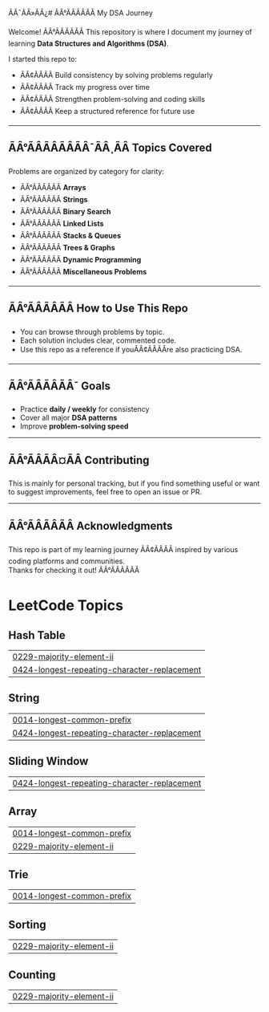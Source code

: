 ÃÂ¯ÃÂ»ÃÂ¿# ÃÂ°ÃÂÃÂÃÂ My DSA Journey

Welcome! ÃÂ°ÃÂÃÂÃÂ This repository is where I document my journey of learning **Data Structures and Algorithms (DSA)**.  

I started this repo to:
- ÃÂ¢ÃÂÃÂ Build consistency by solving problems regularly  
- ÃÂ¢ÃÂÃÂ Track my progress over time  
- ÃÂ¢ÃÂÃÂ Strengthen problem-solving and coding skills  
- ÃÂ¢ÃÂÃÂ Keep a structured reference for future use  

---

## ÃÂ°ÃÂÃÂÃÂÃÂ¯ÃÂ¸ÃÂ Topics Covered
Problems are organized by category for clarity:

- ÃÂ°ÃÂÃÂÃÂ **Arrays**
- ÃÂ°ÃÂÃÂÃÂ **Strings**
- ÃÂ°ÃÂÃÂÃÂ **Binary Search**
- ÃÂ°ÃÂÃÂÃÂ **Linked Lists**
- ÃÂ°ÃÂÃÂÃÂ **Stacks & Queues**
- ÃÂ°ÃÂÃÂÃÂ **Trees & Graphs**
- ÃÂ°ÃÂÃÂÃÂ **Dynamic Programming**
- ÃÂ°ÃÂÃÂÃÂ **Miscellaneous Problems**

---

## ÃÂ°ÃÂÃÂÃÂ How to Use This Repo
- You can browse through problems by topic.  
- Each solution includes clear, commented code.  
- Use this repo as a reference if youÃÂ¢ÃÂÃÂre also practicing DSA.  

---

## ÃÂ°ÃÂÃÂÃÂ¯ Goals
- Practice **daily / weekly** for consistency  
- Cover all major **DSA patterns**  
- Improve **problem-solving speed**  

---

## ÃÂ°ÃÂÃÂ¤ÃÂ Contributing
This is mainly for personal tracking, but if you find something useful or want to suggest improvements, feel free to open an issue or PR.  

---

## ÃÂ°ÃÂÃÂÃÂ Acknowledgments
This repo is part of my learning journey ÃÂ¢ÃÂÃÂ inspired by various coding platforms and communities.  
Thanks for checking it out! ÃÂ°ÃÂÃÂÃÂ

<!---LeetCode Topics Start-->
# LeetCode Topics
## Hash Table
|  |
| ------- |
| [0229-majority-element-ii](https://github.com/MuneebAhmed01/DSA-Tracker/tree/master/0229-majority-element-ii) |
| [0424-longest-repeating-character-replacement](https://github.com/MuneebAhmed01/DSA-Tracker/tree/master/0424-longest-repeating-character-replacement) |
## String
|  |
| ------- |
| [0014-longest-common-prefix](https://github.com/MuneebAhmed01/DSA-Tracker/tree/master/0014-longest-common-prefix) |
| [0424-longest-repeating-character-replacement](https://github.com/MuneebAhmed01/DSA-Tracker/tree/master/0424-longest-repeating-character-replacement) |
## Sliding Window
|  |
| ------- |
| [0424-longest-repeating-character-replacement](https://github.com/MuneebAhmed01/DSA-Tracker/tree/master/0424-longest-repeating-character-replacement) |
## Array
|  |
| ------- |
| [0014-longest-common-prefix](https://github.com/MuneebAhmed01/DSA-Tracker/tree/master/0014-longest-common-prefix) |
| [0229-majority-element-ii](https://github.com/MuneebAhmed01/DSA-Tracker/tree/master/0229-majority-element-ii) |
## Trie
|  |
| ------- |
| [0014-longest-common-prefix](https://github.com/MuneebAhmed01/DSA-Tracker/tree/master/0014-longest-common-prefix) |
## Sorting
|  |
| ------- |
| [0229-majority-element-ii](https://github.com/MuneebAhmed01/DSA-Tracker/tree/master/0229-majority-element-ii) |
## Counting
|  |
| ------- |
| [0229-majority-element-ii](https://github.com/MuneebAhmed01/DSA-Tracker/tree/master/0229-majority-element-ii) |
<!---LeetCode Topics End-->
